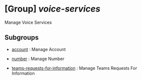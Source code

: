 # [Group] _voice-services_

Manage Voice Services

## Subgroups

- [account](/Commands/voice-services/account/readme.md)
: Manage Account

- [number](/Commands/voice-services/number/readme.md)
: Manage Number

- [teams-requests-for-information](/Commands/voice-services/teams-requests-for-information/readme.md)
: Manage Teams Requests For Information
